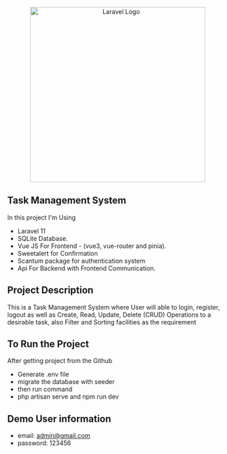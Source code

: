 <p align="center"><a href="https://laravel.com" target="_blank"><img src="https://raw.githubusercontent.com/laravel/art/master/logo-lockup/5%20SVG/2%20CMYK/1%20Full%20Color/laravel-logolockup-cmyk-red.svg" width="400" alt="Laravel Logo"></a></p>

## Task Management System

In this project I'm Using

- Laravel 11
- SQLite Database.
- Vue JS For Frontend - (vue3, vue-router and pinia).
- Sweetalert for Confirmation
- Scantum package for authentication system
- Api For Backend with Frontend Communication.

## Project Description

This is a Task Management System where User will able to login, register, logout as well as Create, Read, Update, Delete (CRUD) Operations to a desirable task, also Filter and Sorting facilities as the requirement

## To Run the Project

After getting project from the Github

- Generate .env file
- migrate the database with seeder
- then run command 
- php artisan serve and npm run dev

## Demo User information
- email: admin@gmail.com
- password: 123456
